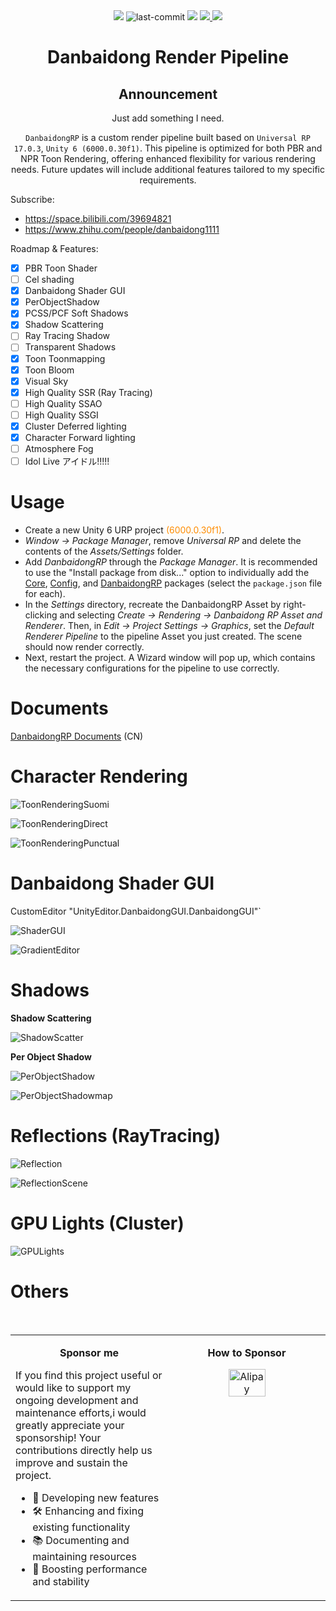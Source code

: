 <div align="center">
<img src="https://img.shields.io/badge/Unity ver-6000.0.30f1-red"/>
<img src="https://img.shields.io/github/last-commit/danbaidong1111/DanbaidongRP" alt="last-commit" />
<img src="https://img.shields.io/badge/Author-Danbaidong-pink"/>

<a href="https://www.zhihu.com/people/danbaidong1111" target="_blank">
  <img src="https://img.shields.io/badge/Zhihu-%E8%9B%8B%E7%99%BD%E8%83%A8-gray?style=flat&logo=zhihu&logoSize=auto&labelColor=white&link=https%3A%2F%2Fwww.zhihu.com%2Fpeople%2Fdanbaidong1111"/>
</a>

<a href="https://space.bilibili.com/39694821" target="_blank">
  <img src="https://img.shields.io/badge/bilibili-%E5%AF%8C%E5%90%AB%E8%8A%9D%E5%A3%AB%E7%9A%84%E8%9B%8B%E7%99%BD%E8%83%A8-gray?style=flat&logo=bilibili&logoColor=white&logoSize=auto&labelColor=%23FF69B4&link=https%3A%2F%2Fspace.bilibili.com%2F39694821"/>
</a>


# **Danbaidong Render Pipeline**

## Announcement

Just add something I need.

`DanbaidongRP` is a custom render pipeline built based on `Universal RP 17.0.3`, `Unity 6 (6000.0.30f1)`. This pipeline is optimized for both PBR and NPR Toon Rendering, offering enhanced flexibility for various rendering needs. Future updates will include additional features tailored to my specific requirements.

</div>

Subscribe:


* https://space.bilibili.com/39694821
* https://www.zhihu.com/people/danbaidong1111

Roadmap & Features:

- [x] PBR Toon Shader
- [ ] Cel shading
- [x] Danbaidong Shader GUI
- [x] PerObjectShadow
- [x] PCSS/PCF Soft Shadows
- [x] Shadow Scattering
- [ ] Ray Tracing Shadow
- [ ] Transparent Shadows
- [x] Toon Toonmapping
- [x] Toon Bloom
- [x] Visual Sky
- [x] High Quality SSR (Ray Tracing)
- [ ] High Quality SSAO
- [ ] High Quality SSGI
- [x] Cluster Deferred lighting
- [x] Character Forward lighting
- [ ] Atmosphere Fog
- [ ] Idol Live アイドル!!!!!

# Usage

* Create a new Unity 6 URP project <span style="color: #FF8C00;">(6000.0.30f1)</span>.
* *Window -> Package Manager*, remove *Universal RP* and delete the contents of the *Assets/Settings* folder.
* Add *DanbaidongRP* through the *Package Manager*. It is recommended to use the "Install package from disk..." option to individually add the [Core](https://github.com/danbaidong1111/DanbaidongRPCore), [Config](https://github.com/danbaidong1111/DanbaidongRPConfig), and [DanbaidongRP](https://github.com/danbaidong1111/DanbaidongRP) packages (select the `package.json` file for each).
* In the *Settings* directory, recreate the DanbaidongRP Asset by right-clicking and selecting *Create -> Rendering -> Danbaidong RP Asset and Renderer*. Then, in *Edit -> Project Settings -> Graphics*, set the *Default Renderer Pipeline* to the pipeline Asset you just created. The scene should now render correctly.
* Next, restart the project. A Wizard window will pop up, which contains the necessary configurations for the pipeline to use correctly.

# Documents

[DanbaidongRP Documents](https://miusjun13qu.feishu.cn/docx/EXPtdrNmnox8hkx4mnCcy8QNn2b?from=from_copylink) (CN)

# Character Rendering

![ToonRenderingSuomi](ReadmeAssets~/202409011.png)

![ToonRenderingDirect](ReadmeAssets~/202311071.PNG)

![ToonRenderingPunctual](ReadmeAssets~/202311072.PNG)

# Danbaidong Shader GUI

CustomEditor "UnityEditor.DanbaidongGUI.DanbaidongGUI"`

![ShaderGUI](ReadmeAssets~/202311073.PNG)

![GradientEditor](ReadmeAssets~/202311074.PNG)

# Shadows

**Shadow Scattering**

![ShadowScatter](ReadmeAssets~/202409012.png)

**Per Object Shadow**

![PerObjectShadow](ReadmeAssets~/202311075.PNG)

![PerObjectShadowmap](ReadmeAssets~/202311076.PNG)

# Reflections (RayTracing)

![Reflection](ReadmeAssets~/202409013.png)

![ReflectionScene](ReadmeAssets~/202410021.png)

# GPU Lights (Cluster)

![GPULights](ReadmeAssets~/202409014.png)

# Others
<br/>
<table><tr><td valign="top" width="50%">
<div align="center" valign="top">
  
  **Sponsor me**
  
<div/> 

<div align="left"> 
If you find this project useful or would like to support my ongoing development and maintenance efforts,i would greatly appreciate your sponsorship! Your contributions directly help us improve and sustain the project. 

* 🔧 Developing new features 
* 🛠️ Enhancing and fixing existing functionality
* 📚 Documenting and maintaining resources 
* 🚀 Boosting performance and stability
<div/> 

</td><td valign="top" width="50%">

<div align="center" valign="top">
  
  **How to Sponsor**
  
<div/> 
  
<div align="center"> 

<img src="ReadmeAssets~/202501181.png" alt="Alipay" style="width: 50%; height: auto;">
<div/> 
</td></tr></table>  

